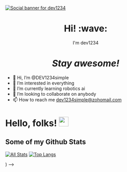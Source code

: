 [![Social banner for dev1234](https://github.com/dev1234/dev1234/raw/master/assets/header-banner--optimized.svg)]()
<h1 align='center'> Hi! :wave:</h1>
<p align='center'>
I'm dev1234
</p>


<h1 align='center'><i>Stay awesome!</i></h1>


- 👋 Hi, I’m @DEV1234simple
- 👀 I’m interested in everything
- 🌱 I’m currently learning robotics ai
- 💞️ I’m looking to collaborate on anybody
- 📫 How to reach me dev1234simple@zohomail.com

<!---
DEV1234simple/DEV1234simple is a ✨ special ✨ repository because its `README.md` (this file) appears on your GitHub profile.
You can click the Preview link to take a look at your changes.
--->
# Hello, folks! <img src="https://raw.githubusercontent.com/MartinHeinz/MartinHeinz/master/wave.gif" width="30px">

## Some of my Github Stats
[![All Stats](https://github-readme-stats-axpwmfcg3.vercel.app/api?username=DEV1234simple&show_icons=true&include_all_commits=true&count_private=true&hide=contribs)](https://github.com/DEV1234simple/github-readme-stats)
[![Top Langs](https://github-readme-stats-axpwmfcg3.vercel.app/api/top-langs/?username=DEV1234simple&layout=compact)](https://github.com/DEV1234simple/github-readme-stats)





<!--![Pedes's github stats](https://github-readme-stats.vercel.app/api?username=pedes) -->
) -->
